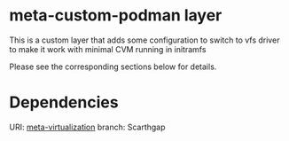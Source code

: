 # meta-custom-podman layer

This is a custom layer that adds some configuration to switch to vfs driver to make it work with minimal CVM running in initramfs 


Please see the corresponding sections below for details.

Dependencies
============

  URI: [meta-virtualization](https://github.com/lgirdk/meta-virtualization)
  branch: Scarthgap
